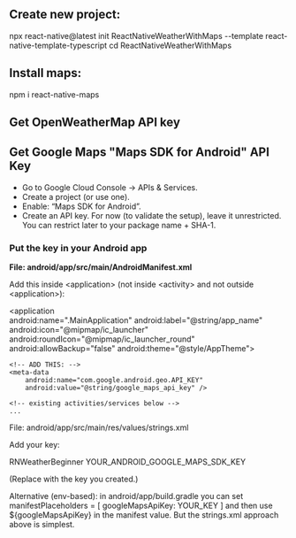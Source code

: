 ## Create new project:

npx react-native@latest init ReactNativeWeatherWithMaps --template react-native-template-typescript
cd ReactNativeWeatherWithMaps


## Install maps:
npm i react-native-maps

## Get OpenWeatherMap API key


## Get Google Maps "Maps SDK for Android" API Key
* Go to Google Cloud Console → APIs & Services.
* Create a project (or use one).
* Enable: “Maps SDK for Android”.
* Create an API key. For now (to validate the setup), leave it unrestricted. You can restrict later to your package name + SHA-1.


### Put the key in your Android app

**File: android/app/src/main/AndroidManifest.xml**

Add this inside \<application\> (not inside \<activity\> and not outside \<application\>):

\<application<br />
    android:name=".MainApplication"
    android:label="@string/app_name"
    android:icon="@mipmap/ic_launcher"
    android:roundIcon="@mipmap/ic_launcher_round"
    android:allowBackup="false"
    android:theme="@style/AppTheme"\>

    <!-- ADD THIS: -->
    <meta-data
        android:name="com.google.android.geo.API_KEY"
        android:value="@string/google_maps_api_key" />

    <!-- existing activities/services below -->
    ...
</application>


File: android/app/src/main/res/values/strings.xml

Add your key:

<resources>
    <string name="app_name">RNWeatherBeginner</string>
    <string name="google_maps_api_key">YOUR_ANDROID_GOOGLE_MAPS_SDK_KEY</string>
</resources>


(Replace with the key you created.)

Alternative (env-based): in android/app/build.gradle you can set
manifestPlaceholders = [ googleMapsApiKey: YOUR_KEY ]
and then use ${googleMapsApiKey} in the manifest value. But the strings.xml approach above is simplest.
